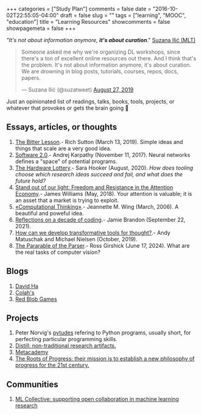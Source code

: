 +++
categories = ["Study Plan"]
comments = false
date = "2016-10-02T22:55:05-04:00"
draft = false
slug = ""
tags = ["learning", "MOOC", "education"]
title = "Learning Resources"
showcomments = false
showpagemeta = false
+++

*"It's not about information anymore,* ***it's about curation***." <a href="https://twitter.com/suzatweet?s=21" target="_blank">Suzana Ilić (MLT)</a> 


<blockquote class="twitter-tweet" data-theme="dark"><p lang="en" dir="ltr">Someone asked me why we&#39;re organizing DL workshops, since there&#39;s a ton of excellent online resources out there. And I think that&#39;s the problem. It&#39;s not about information anymore, it&#39;s about curation. We are drowning in blog posts, tutorials, courses, repos, docs, papers.</p>&mdash; Suzana Ilić (@suzatweet) <a href="https://twitter.com/suzatweet/status/1166347201766780928?ref_src=twsrc%5Etfw">August 27, 2019</a></blockquote> <script async src="https://platform.twitter.com/widgets.js" charset="utf-8"></script>

Just an opinionated list of readings, talks, books, tools, projects, or whatever that provokes or gets the brain going 🧠

## Essays, articles, or thoughts 

1. <a href="http://www.incompleteideas.net/IncIdeas/BitterLesson.html" target="_blank">The Bitter Lesson</a>.- Rich Sutton (March 13, 2019). Simple ideas and things that scale are a very good idea.
1. <a href="https://medium.com/@karpathy/software-2-0-a64152b37c35" target="_blank">Software 2.0</a>.- Andrej Karpathy (November 11, 2017). Neural networks defines a "space" of potential programs. 
1. <a href="https://hardwarelottery.github.io/" target="_blank">The Hardware Lottery</a>.- Sara Hooker (August, 2020).</a> _How does tooling choose which research ideas succeed and fail, and what does the future hold?_
1. <a href="https://www.cambridge.org/core/books/stand-out-of-our-light/3F8D7BA2C0FE3A7126A4D9B73A89415D" target="_blank">Stand out of our light: Freedom and Resistance in the Attention Economy</a>.- James Williams (May, 2018). Your attention is valuable; it is an asset that a market is trying to exploit.
1. <a href="https://www.cs.cmu.edu/~15110-s13/Wing06-ct.pdf" target="_blank">«Computational Thinking»</a>.- Jeannette M. Wing (March, 2006). A beautiful and poweful idea.
1. <a href="https://www.scattered-thoughts.net/writing/reflections-on-a-decade-of-coding/" target="_blank">Reflections on a decade of coding</a>.- Jamie Brandon (September 22, 2021).
1. <a href="https://numinous.productions/ttft/" target="_blank">How can we develop transformative tools for thought?</a>.- Andy Matuschak and Michael Nielsen (October, 2019).
1. <a href="https://archive.org/details/the-parable-of-the-parser-1" target="_blank">The Pararable of the Parser</a>.- Ross Girshick (June 17, 2024). What are the real tasks of computer vision?
 

<!--
1. The idea of writting using a computer, as Wolfram explored in <a href="https://writings.stephenwolfram.com/2017/11/what-is-a-computational-essay/?source=frontpage-latest-news%0A" target="_blank">What Is a Computational Essay?</a>, compelling to rethinkg how we approach 
<a href="https://www.cs.cmu.edu/~15110-s13/Wing06-ct.pdf" target="_blank">«computational thinking»</a> we can develop, and maybe <a href="https://medium.com/@mbostock/a-better-way-to-code-2b1d2876a3a0" target="_blank">a better way to code</a>. Even in the eera of large language models, we must ask, <a href="https://numinous.productions/ttft/" target="_blank">How can we develop transformative tools for thought?</a> perhaps a <a href="http://pythontutor.com/" target="_blank">tool for visualize code execution</a>, useful to understand algorithms and tricky code steps? 
-->

## Blogs

1. <a href="https://blog.otoro.net/" target="_blank">David Ha</a>
1. <a href="https://colah.github.io/" target="_blank">Colah's</a>
1. <a href="https://www.redblobgames.com/" target="_blank">Red Blob Games</a>


## Projects

1. Peter Norvig's <a href="https://github.com/norvig/pytudes?tab=readme-ov-file#pytudes-index-of-jupyter-ipython-notebooks" target="_blank">pytudes</a> refering to Python programs, usually short, for perfecting particular programming skills.
1. <a href="https://distill.pub/" target="_blank">Distill: non-traditional research artifacts.</a>
1. <a href="https://metacademy.org/" target="_blank">Metacademy</a>
1. <a href="https://rootsofprogress.org" target="_blank">The Roots of Progress: their mission is to establish a new philosophy of progress for the 21st century.</a>

## Communities

1. <a href="https://mlcollective.org" target="_blank">ML Collective: supporting open collaboration in machine learning research</a>